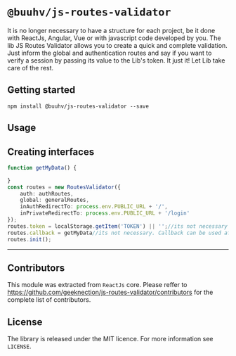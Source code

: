 # `@buuhv/js-routes-validator`

It is no longer necessary to have a structure for each project, be it done with ReactJs, Angular, Vue or with javascript code developed by you.
The lib JS Routes Validator allows you to create a quick and complete validation.
Just inform the global and authentication routes and say if you want to verify a session by passing its value to the Lib's token.
It just it! Let Lib take care of the rest.


## Getting started

`npm install @buuhv/js-routes-validator --save`

## Usage

## Creating interfaces
```typescript
function getMyData() {

}
const routes = new RoutesValidator({
    auth: authRoutes,
    global: generalRoutes,
    inAuthRedirectTo: process.env.PUBLIC_URL + '/',
    inPrivateRedirectTo: process.env.PUBLIC_URL + '/login'
});
routes.token = localStorage.getItem('TOKEN') || '';//its not necessary 'case you dont want check private routes;
routes.callback = getMyData//its not necessary. Callback can be used after your validate session on system. It without token doesnt works;
routes.init();
```

---

## Contributors

This module was extracted from `ReactJs` core. Please reffer to https://github.com/geeknection/js-routes-validator/contributors for the complete list of contributors.

## License
The library is released under the MIT licence. For more information see `LICENSE`.